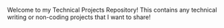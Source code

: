 Welcome to my Technical Projects Repository! This contains any technical writing or non-coding projects that I want to share!
